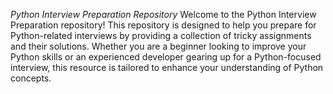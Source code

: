 
*Python Interview Preparation Repository*
Welcome to the Python Interview Preparation repository!
This repository is designed to help you prepare for Python-related interviews by providing a collection of tricky assignments and their solutions.
Whether you are a beginner looking to improve your Python skills or an experienced developer gearing up for a Python-focused interview,
this resource is tailored to enhance your understanding of Python concepts.
